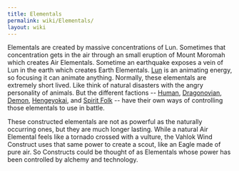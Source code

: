 ```yaml
---
title: Elementals
permalink: wiki/Elementals/
layout: wiki
---
```


Elementals are created by massive concentrations of Lun. Sometimes that concentration gets in the air through an small eruption of Mount Moromah which creates Air Elementals. Sometime an earthquake exposes a vein of Lun in the earth which creates Earth Elementals. [Lun](/wiki/Lun_Substance "wikilink") is an animating energy, so focusing it can animate anything. Normally, these elementals are extremely short lived. Like think of natural disasters with the angry personality of animals. But the different factions -- [Human](/wiki/Humans "wikilink"), [Dragonovian](/wiki/Dragovians "wikilink"), [Demon](/wiki/Oni "wikilink"), [Hengeyokai](/wiki/Hengeyokai "wikilink"), and [Spirit Folk](/wiki/Fae "wikilink") -- have their own ways of controlling those elementals to use in battle.

These constructed elementals are not as powerful as the naturally occurring ones, but they are much longer lasting. While a natural Air Elemental feels like a tornado crossed with a vulture, the Vahlok Wind Construct uses that same power to create a scout, like an Eagle made of pure air. So Constructs could be thought of as Elementals whose power has been controlled by alchemy and technology.